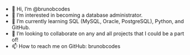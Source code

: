 - 👋 Hi, I’m @brunobcodes
- 👀 I’m interested in becoming a database administrator.
- 🌱 I’m currently learning SQL (MySQL, Oracle, PostgreSQL), Python, and GitHub.
- 💞️ I’m looking to collaborate on any and all projects that I could be a part of!
- 📫 How to reach me on GitHub: brunobcodes

<!---
brunobcodes/brunobcodes is a ✨ special ✨ repository because its `README.md` (this file) appears on your GitHub profile.
You can click the Preview link to take a look at your changes.
--->
